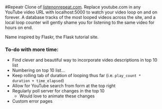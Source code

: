 #Repeatr
Clone of [listenonrepeat.com](http://listenonrepeat.com/?v=ojvTSRA-O-Y#Corgi_Snow_Belly_Flop). Replace youtube.com in any YouTube video URL with localhost:5000 to watch your video loop on and on forever. A database tracks of the most looped videos across the site, and a local loop counter will gently shame you for listening to the same video for hours on end. 

Name inspired by Flaskr, the Flask tutorial site.

### To-do with more time:
* Find clever and beautiful way to incorporate video descriptions in top 10 list
* Numbering on top 10 list...
* Keep rolling tab of duration of looping thus far (i.e. `play_count * duration + time_elapsed`)
* Allow for YouTube search from form at the top right
* Regularly poll server for changes in the top 10 
  * Would love to animate these changes
* Custom error pages